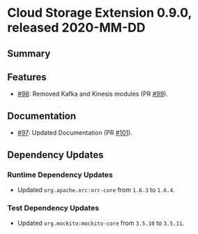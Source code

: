 # Cloud Storage Extension 0.9.0, released 2020-MM-DD

## Summary

## Features

* [#98](https://github.com/exasol/cloud-storage-extension/issues/98): Removed Kafka and Kinesis modules (PR [#99](https://github.com/exasol/cloud-storage-extension/pull/99)).

## Documentation

* [#97](https://github.com/exasol/cloud-storage-extension/issues/97): Updated Documentation (PR [#101](https://github.com/exasol/cloud-storage-extension/pull/101)).

## Dependency Updates

### Runtime Dependency Updates

* Updated ``org.apache.orc:orc-core`` from `1.6.3` to `1.6.4`.

### Test Dependency Updates

* Updated ``org.mockito:mockito-core`` from `3.5.10` to `3.5.11`.
